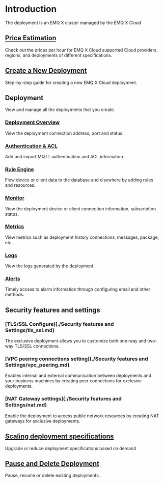 # Introduction
The deployment is an EMQ X cluster managed by the EMQ X Cloud



## [Price Estimation](./calculator.md)
Check out the prices per hour for EMQ X Cloud supported Cloud providers, regions, and deployments of different specifications.


## [Create a New Deployment](./create_deployment.md)
Step-by-step guide for creating a new EMQ X Cloud deployment.



## Deployment
View and manage all the deployments that you create.


### [Deployment Overview](./view_deployment.md)
View the deployment connection address, port and status.


### [Authentication & ACL](./auth_and_acl.md)
Add and import MQTT authentication and ACL information.

### [Rule Engine](../rule_engine/introduction.md)
Flow device or client data to the database and elsewhere by adding rules and resources.

### [Monitor](./monitors.md)
View the deployment device or client connection information, subscription status.

### [Metrics](./metrics.md)
View metrics such as deployment history connections, messages, package, etc.

### [Logs](./logs.md)
View the logs generated by the deployment.

### [Alerts](./alerts.md)
Timely access to alarm information through configuring email and other methods.

## Security features and settings

### [TLS/SSL Configure](./Security features and Settings/tls_ssl.md)
The exclusive deployment allows you to customize both one-way and two-way TLS/SSL connections.


### [VPC peering connections setting](./Security features and Settings/vpc_peering.md)
Enables internal and external communication between deployments and your business machines by creating peer connections for exclusive deployments.


### [NAT Gateway settings](./Security features and Settings/nat.md)
Enable the deployment to access public network resources by creating NAT gateways for exclusive deployments.


## [Scaling deployment specifications](./upgrade_deployment.md)
Upgrade or reduce deployment specifications based on demand


## [Pause and Delete Deployment](./delete_deployment.md)

Pause, resume or delete existing deployments.








